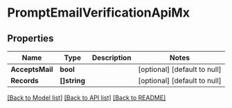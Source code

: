# PromptEmailVerificationApiMx

## Properties
Name | Type | Description | Notes
------------ | ------------- | ------------- | -------------
**AcceptsMail** | **bool** |  | [optional] [default to null]
**Records** | **[]string** |  | [optional] [default to null]

[[Back to Model list]](../README.md#documentation-for-models) [[Back to API list]](../README.md#documentation-for-api-endpoints) [[Back to README]](../README.md)

